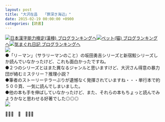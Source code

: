 ```yaml
---
layout: post
title: "大沢在昌　　「罪深き海辺」"
date: 2015-02-19 00:00:00 +0900
categories: [読書]
---
```


[![](/syuusyuu9701/assets/images/大沢在昌-「罪深き海辺」-br_c_3028_1.gif)](http://blog.with2.net/link.php?1659096:3028 "日本漢字能力検定(漢検) ブログランキングへ")[日本漢字能力検定(漢検) ブログランキングへ](http://blog.with2.net/link.php?1659096:3028)[![](/syuusyuu9701/assets/images/大沢在昌-「罪深き海辺」-br_c_1348_1.gif)](http://blog.with2.net/link.php?1659096:1348 "ペット(猫) ブログランキングへ")[ペット(猫) ブログランキングへ](http://blog.with2.net/link.php?1659096:1348)[![](/syuusyuu9701/assets/images/大沢在昌-「罪深き海辺」-br_c_9257_1.gif)](http://blog.with2.net/link.php?1659096:9257 "気まぐれ日記 ブログランキングへ")[気まぐれ日記 ブログランキングへ](http://blog.with2.net/link.php?1659096:9257)  
![](/syuusyuu9701/assets/images/大沢在昌-「罪深き海辺」-c4a53d9490a1cecd53bb285ef899ea2e.png)  
●「リ－マン」（サラリーマンのこと）の坂田勇吉シリーズと新宿鮫シリーズしか読んでいなかったけど、これも面白かったですね。  
●２つのシリーズとはまた異なるジャンルと思いますけど、大沢さん得意の暴力団が絡むミステリー？推理小説？  
●筆者のストーリーテラーぶりが遺憾なく発揮されていますね・・・単行本で約５００頁、一気に読んでしまいました。  
●他の本も手を伸ばしていなかったけど、また、それらの本もちょっと読んでみようかなと思わせる好著でした◎◎◎  
![](/syuusyuu9701/assets/images/大沢在昌-「罪深き海辺」-b99c6c5e17930a681206d2365e01bc6a.png)  
  
👋👋👋　🐑　👋👋👋  